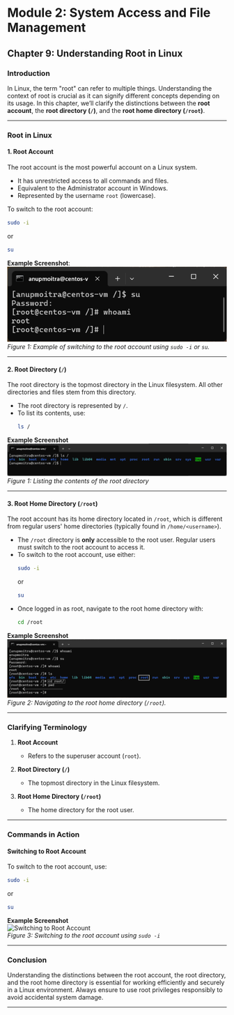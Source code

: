 # **Module 2: System Access and File Management**  

## **Chapter 9: Understanding Root in Linux**  

### **Introduction**  
In Linux, the term "root" can refer to multiple things. Understanding the context of root is crucial as it can signify different concepts depending on its usage. In this chapter, we’ll clarify the distinctions between the **root account**, the **root directory (`/`)**, and the **root home directory (`/root`)**.  

---

### **Root in Linux**  

#### **1. Root Account**  
The root account is the most powerful account on a Linux system.  
- It has unrestricted access to all commands and files.  
- Equivalent to the Administrator account in Windows.  
- Represented by the username `root` (lowercase).  

To switch to the root account:  
```bash
sudo -i
```  
or  
```bash
su
```  

**Example Screenshot**:  
![Switching to root account](screenshots/02-root-account.png)  
*Figure 1: Example of switching to the root account using `sudo -i` or `su`.*

---

#### **2. Root Directory (`/`)**  
The root directory is the topmost directory in the Linux filesystem. All other directories and files stem from this directory.  
- The root directory is represented by `/`.  
- To list its contents, use:  
  ```bash
  ls /
  ```  

**Example Screenshot**  
![Root Directory (`/`)](screenshots/01-root-directory.png)  
*Figure 1: Listing the contents of the root directory*  

---

#### **3. Root Home Directory (`/root`)**  
The root account has its home directory located in `/root`, which is different from regular users' home directories (typically found in `/home/<username>`).  
- The `/root` directory is **only** accessible to the root user. Regular users must switch to the root account to access it.  
- To switch to the root account, use either:  
  ```bash
  sudo -i
  ```  
  or  
  ```bash
  su
  ```
- Once logged in as root, navigate to the root home directory with:  
  ```bash
  cd /root
  ```

**Example Screenshot**  
![Root Home Directory (`/root`)](screenshots/03-root-home-directory.png)  
*Figure 2: Navigating to the root home directory (`/root`).* 

---

### **Clarifying Terminology**  
1. **Root Account**  
   - Refers to the superuser account (`root`).  

2. **Root Directory (`/`)**  
   - The topmost directory in the Linux filesystem.  

3. **Root Home Directory (`/root`)**  
   - The home directory for the root user.  

---

### **Commands in Action**  

#### Switching to Root Account  
To switch to the root account, use:  
```bash
sudo -i
```  
or  
```bash
su
```  
**Example Screenshot**  
![Switching to Root Account](screenshots/switching-to-root.png)  
*Figure 3: Switching to the root account using `sudo -i`*  

---

### **Conclusion**  
Understanding the distinctions between the root account, the root directory, and the root home directory is essential for working efficiently and securely in a Linux environment. Always ensure to use root privileges responsibly to avoid accidental system damage.  

---
